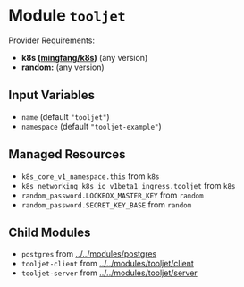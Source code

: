 
# Module `tooljet`

Provider Requirements:
* **k8s ([mingfang/k8s](https://registry.terraform.io/providers/mingfang/k8s/latest))** (any version)
* **random:** (any version)

## Input Variables
* `name` (default `"tooljet"`)
* `namespace` (default `"tooljet-example"`)

## Managed Resources
* `k8s_core_v1_namespace.this` from `k8s`
* `k8s_networking_k8s_io_v1beta1_ingress.tooljet` from `k8s`
* `random_password.LOCKBOX_MASTER_KEY` from `random`
* `random_password.SECRET_KEY_BASE` from `random`

## Child Modules
* `postgres` from [../../modules/postgres](../../modules/postgres)
* `tooljet-client` from [../../modules/tooljet/client](../../modules/tooljet/client)
* `tooljet-server` from [../../modules/tooljet/server](../../modules/tooljet/server)

